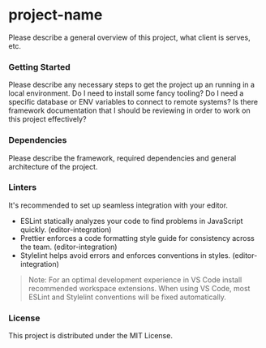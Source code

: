 # project-name

<!-- TODO -->
Please describe a general overview of this project, what client is serves, etc.

### Getting Started

<!-- TODO -->
Please describe any necessary steps to get the project up an running in a local environment. Do I need to install some fancy tooling? Do I need a specific database or ENV variables to connect to remote systems? Is there framework documentation that I should be reviewing in order to work on this project effectively? 

### Dependencies

<!-- TODO -->
Please describe the framework, required dependencies and general architecture of the project. 

### Linters

It's recommended to set up seamless integration with your editor.

* ESLint statically analyzes your code to find problems in JavaScript quickly. (editor-integration)
* Prettier enforces a code formatting style guide for consistency across the team. (editor-integration)
* Stylelint helps avoid errors and enforces conventions in styles. (editor-integration)

> Note: For an optimal development experience in VS Code install recommended workspace extensions.
> When using VS Code, most ESLint and Stylelint conventions will be fixed automatically.

### License

This project is distributed under the MIT License.